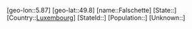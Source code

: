 ﻿---
location: [49.8,5.87]
type: City
tags:
- geo/City


SpocWebEntityId: 30130
isDeleted: false
confidential: public

---
[geo-lon::5.87]
[geo-lat::49.8]
[name::Falschette]
[State::]
[Country::[Luxembourg](geo/Continent/Europe/Luxembourg.md)]
[StateId::]
[Population::]
[Unknown::]

